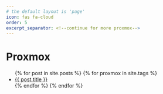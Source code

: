 ```yaml
---
# the default layout is 'page'
icon: fas fa-cloud
order: 5
excerpt_separator: <!--continue for more proxmox-->
---
```

# Proxmox

<ul>
  {% for post in site.posts %}
    {% for proxmox in site.tags %}
    <li>
      <a href="{{ post.url }}">{{ post.title }}</a>
    </li>
  {% endfor %}
{% endfor %}
</ul>

